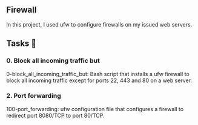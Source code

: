 ## Firewall
In this project, I used ufw to configure firewalls on my issued web servers.

## Tasks 📃

### 0. Block all incoming traffic but

0-block_all_incoming_traffic_but: Bash script that installs a ufw firewall to block all incoming traffic except for ports 22, 443 and 80 on a web server.
### 2. Port forwarding

100-port_forwarding: ufw configuration file that configures a firewall to redirect port 8080/TCP to port 80/TCP.

